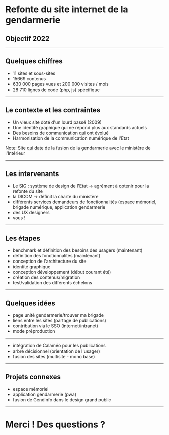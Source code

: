# Refonte du site internet de la gendarmerie

## Objectif 2022

---

## Quelques chiffres

- 11 sites et sous-sites<!-- .element: class="fragment" -->
- 15669 contenus<!-- .element: class="fragment" -->
- 630 000 pages vues et 200 000 visites / mois<!-- .element: class="fragment" -->
- 28 710 lignes de code (php, js) spécifique<!-- .element: class="fragment" -->

---

## Le contexte et les contraintes

- Un vieux site doté d'un lourd passé (2009)<!-- .element: class="fragment" -->
- Une identité graphique qui ne répond plus aux standards actuels<!-- .element: class="fragment" -->
- Des besoins de communication qui ont évolué<!-- .element: class="fragment" -->
- Harmonisation de la communication numérique de l'Etat<!-- .element: class="fragment" -->

Note:
Site qui date de la fusion de la gendarmerie avec le ministère de l'Intérieur

---

## Les intervenants

- Le SIG : système de design de l'Etat -> agrément à optenir pour la refonte du site<!-- .element: class="fragment" -->
- la DICOM -> définit la charte du ministère<!-- .element: class="fragment" -->
- différents services demandeurs de fonctionnalités (espace mémoriel, brigade numérique, application gendarmerie<!-- .element: class="fragment" -->
- des UX designers<!-- .element: class="fragment" -->
- vous ! <!-- .element: class="fragment" -->

---

## Les étapes

- benchmark et définition des besoins des usagers (maintenant)<!-- .element: class="fragment" -->
- définition des fonctionnalités (maintenant)<!-- .element: class="fragment" -->
- conception de l'architecture du site<!-- .element: class="fragment" -->
- identité graphique<!-- .element: class="fragment" -->
- conception développement (début courant été)<!-- .element: class="fragment" -->
- création des contenus/migration<!-- .element: class="fragment" -->
- test/validation des différents échelons<!-- .element: class="fragment" -->

---

## Quelques idées

- page unité gendarmerie/trouver ma brigade<!-- .element: class="fragment" -->
- liens entre les sites (partage de publications)<!-- .element: class="fragment" -->
- contribution via le SSO (internet/intranet)<!-- .element: class="fragment" -->
- mode préproduction<!-- .element: class="fragment" -->

---

- intégration de Calaméo pour les publications<!-- .element: class="fragment" -->
- arbre décisionnel (orientation de l'usager)<!-- .element: class="fragment" -->
- fusion des sites (multisite - mono base)<!-- .element: class="fragment" -->

---

## Projets connexes

- espace mémoriel<!-- .element: class="fragment" -->
- application gendarmerie (pwa)<!-- .element: class="fragment" -->
- fusion de Gendinfo dans le design grand public<!-- .element: class="fragment" -->

---

# Merci ! Des questions ?
